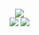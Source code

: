 <p align="center">
<a href="https://botwat.ch/joe"><img src="https://u.swvn9.net/2017/LpPBp.png"></a>
<br>
<strong style="font-size: 140% !important; text-align: center !important;"><a href="https://discord.gg/TMxMkvW"><img src="https://discordapp.com/api/guilds/341666084748787712/widget.png?style=shield"></a></strong>
<a href="https://travis-ci.org/swvn9/VoteBot"><img src="https://travis-ci.org/swvn9/VoteBot.svg?branch=master"></a>
</p>

<!--# Readme Coming Soon™-->
